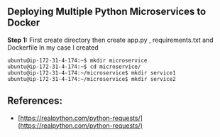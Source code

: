 
## Deploying Multiple Python Microservices to Docker
**Step 1:**  First create directory then create app.py , requirements.txt and Dockerfile
In my case I created 
```
ubuntu@ip-172-31-4-174:~$ mkdir microservice
ubuntu@ip-172-31-4-174:~$ cd microservice/
ubuntu@ip-172-31-4-174:~/microservice$ mkdir service1
ubuntu@ip-172-31-4-174:~/microservice$ mkdir service2
```
## References:

 - [https://realpython.com/python-requests/](https://realpython.com/python-requests/)

<!--stackedit_data:
eyJoaXN0b3J5IjpbLTQ5MDc5MDE5OCwyMDk2NjU4NDM2LDE2OT
A2NDQ2NDRdfQ==
-->